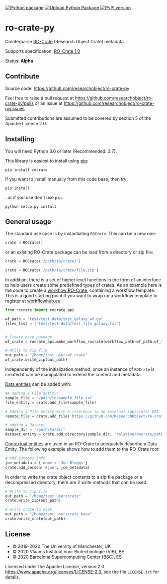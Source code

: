 [![Python package](https://github.com/ResearchObject/ro-crate-py/workflows/Python%20package/badge.svg)](https://github.com/ResearchObject/ro-crate-py/actions?query=workflow%3A%22Python+package%22) [![Upload Python Package](https://github.com/ResearchObject/ro-crate-py/workflows/Upload%20Python%20Package/badge.svg)](https://github.com/ResearchObject/ro-crate-py/actions?query=workflow%3A%22Upload+Python+Package%22) [![PyPI version](https://badge.fury.io/py/rocrate.svg)](https://pypi.org/project/rocrate/)

# ro-crate-py

Create/parse [RO-Crate](https://w3id.org/ro/crate) (Research Object Crate) metadata.

Supports specification: [RO-Crate 1.0](https://w3id.org/ro/crate/1.0)

Status: **Alpha**

## Contribute

Source code: <https://github.com/researchobject/ro-crate-py>

Feel free to raise a pull request at <https://github.com/researchobject/ro-crate-py/pulls>
or an issue at <https://github.com/researchobject/ro-crate-py/issues>.

Submitted contributions are assumed to be covered by section 5 of the Apache License 2.0.

## Installing

You will need Python 3.6 or later (Recommended: 3.7).

This library is easiest to install using [pip](https://docs.python.org/3/installing/):

```
pip install rocrate
```

If you want to install manually from this code base, then try:

```
pip install .
```

..or if you use don't use `pip`:
```
python setup.py install
```

## General usage

The standard use case is by instantiating `ROCrate`. This can be a new one: 

```python
crate = ROCrate() 
```

or an existing RO-Crate package can be load from a directory or zip file:
```python
crate = ROCrate('/path/to/crate/')
```

```python
crate = ROCrate('/path/to/crate/file.zip')
```

In addition, there is a set of higher level functions in the form of an interface to help users create some predefined types of crates. 
As an example here is the code to create a [workflow RO-Crate](https://about.workflowhub.eu/Workflow-RO-Crate/), containing a workflow template.
This is a good starting point if you want to wrap up a workflow template to register at [workflowhub.eu](https://about.workflowhub.eu/):


```python
from rocrate import rocrate_api

wf_path = "test/test-data/test_galaxy_wf.ga"
files_list = ["test/test-data/test_file_galaxy.txt"]


# Create base package
wf_crate = rocrate_api.make_workflow_rocrate(workflow_path=wf_path,wf_type="Galaxy",include_files=files_list)

# Write to zip file
out_path = "/home/test_user/wf_crate"
wf_crate.write_zip(out_path)

```

Independently of the initialization method, once an instance of `ROCrate` is created it can be manipulated to extend the content and metadata.

[Data entities](https://www.researchobject.org/ro-crate/1.0/#core-metadata-for-data-entities) can be added with:

```python
## adding a File entity:
sample_file = '/path/to/sample_file.txt'
file_entity = crate.add_file(sample_file)

# Adding a File entity with a reference to an external (absolute) URI
remote_file = crate.add_file('https://github.com/ResearchObject/ro-crate-py/blob/master/test/test-data/test_galaxy_wf.ga', fetch_remote = False)

# adding a Dataset
sample_dir = '/path/to/dir'
dataset_entity = crate.add_directory(sample_dir, 'relative/rocrate/path')
```

[Contextual entities](https://www.researchobject.org/ro-crate/1.0/#representing-contextual-entities) are used in an RO-Crate to adequately describe a Data Entity. The following example shows how to add them to the RO-Crate root:

```python
# Add authors info
joe_metadata = {'name': 'Joe Bloggs'}
crate.add_person('#joe', joe_metadata)
```

In order to write the crate object contents to a zip file package or a decompressed directory, there are 2 write methods that can be used:

```python
# Write to zip file
out_path = "/home/test_user/crate"
crate.write_zip(out_path)

# write crate to disk
out_path = "/home/test_user/crate_base"
crate.write_crate(out_path)
```

## License

 * © 2019-2020 The University of Manchester, UK 
 * © 2020 Vlaams Instituut voor Biotechnologie (VIB), BE 
 * © 2020 Barcelona Supercomputing Center (BSC), ES 

Licensed under the 
Apache License, version 2.0 <https://www.apache.org/licenses/LICENSE-2.0>, 
see the file `LICENSE.txt` for details.

